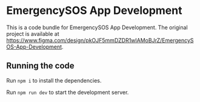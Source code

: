 
  # EmergencySOS App Development

  This is a code bundle for EmergencySOS App Development. The original project is available at https://www.figma.com/design/pkOJF5mmDZDR1wIAMoBJrZ/EmergencySOS-App-Development.

  ## Running the code

  Run `npm i` to install the dependencies.

  Run `npm run dev` to start the development server.
  